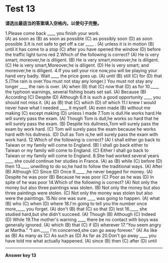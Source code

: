 # Test 13

<b>请选出最适当的答案填入空格内，以使句子完整。</b>  

1.Please come back ____ you finish your work.  
(A) as soon as
(B) as soon as possible
(C) as possibly soon
(D) as soon possible
3.It is not safe to get off a car ____ .
(A) unless it is in motion
(B) until it has come to a stop
(C) after you have opened the window
(D) before the traffic light turns red
2.Which of the following is correct?
(A) He is very smart; moreover,he is diligent.
(B) He is very smart,moreover,he is diligent.
(C) He is very smart,Moreover,he is diligent.
(D) He is very smart; and moreover,he is diligent.
4.If you sell your rice now,you will be playing your hand very badly.
Wait ____ the price goes up.
(A) until
(B) still
(C) for
(D) that
5.(The rain is over.You must not stay any longer.)
You must not stay any longer ____ the rain is over.
(A) when
(B) that
(C) now that
(D) as for
10.____ the typhoon warnings,
several fishing boats set sail.
(A) Because
(B) According
(C) Despite
(D) Although
6.It is such a good opportunity ____ you should not miss it.
(A) as
(B) that
(C) which
(D) of which
11.I knew I would never have what I needed ____ it myself.
(A) even made
(B) without me making
(C) except making
(D) unless I made
7.Tom is dull.He works hard.He will surely pass the exam.
(A) Though Tom is dull,he works so hard that he will surely pass the exam.
(B) Despite his dullness,Tom will surely pass the exam by work hard.
(C) Tom will surely pass the exam because he works hard with his dullness.
(D) Dull as Tom is,he will surely pass the exam with work hard.
12.Which of the following is
correct?
(A) I shall either go back to Taiwan or my family will come to England.
(B) I shall go back either to Taiwan or my family will come to England.
(C) Either I shall go back to Taiwan or my family will come to England.
8.She had worked several years ____ she could continue her studies in France.
(A) as
(B) while
(C) before
(D) then
13.____ unwilling to do so,he had to follow the traditional ways.
(A) After
(B) Although
(C) Since
(D) Once
9.____ ,he never begged for
money.
(A) Despite he was poor
(B) Because he was poor
(C) Poor as he was
(D) In spite of he was poor
14.Which of the following is
correct?
(A) Not only the money but also three paintings was stolen.
(B) Not only the money but also three paintings were stolen.
(C) Not only the money was stolen but also were the paintings.
15.No one was sure ____ was going to happen.
(A) what
(B) who
(C) when
(D) where
18.I'm going to tell you the number once more,____ you forget.
(A) don't
(B) that
(C) so that
(D) lest
16.____ she studied hard,but she
didn't succeed.
(A) Though
(B) Although
(C) Indeed
(D) While
19.The mother's warning ____ there be no contact with boys was generally ignored.
(A) which
(B) that
(C) if
(D) wherever
17.“You seem angry at Martha.”
“I am.____ I'm concerned,she can go away forever.”
(A) As like as
(B) As many as
(C) As such as
(D) As far as
20.Don't go away ____ you have told me what actually happened.
(A) since
(B) then
(C) after
(D) until  



---

**Answer key 13**